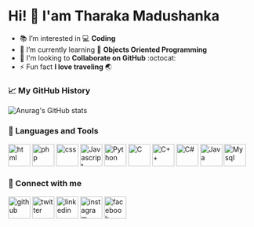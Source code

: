 # Hi! :wave: I'am Tharaka Madushanka

- :books: I’m interested in :computer: **Coding** 
- :seedling: I’m currently learning :game_die: **Objects Oriented Programming**
- :eyes: I'm looking to **Collaborate on GitHub** :octocat:
- :zap: Fun fact **I love traveling** :earth_asia:

### :chart_with_upwards_trend: My GitHub History

![Anurag's GitHub stats](https://github-readme-stats.vercel.app/api?username=TharakaMadushankaWanshathilaka&count_private=true&show_icons=true)

<!--
[![Top Langs](https://github-readme-stats.vercel.app/api/top-langs/?username=TharakaMadushankaWanshathilaka)](https://github.com/anuraghazra/github-readme-stats&layout=compact&langs_count=10)
-->
### :dart: Languages and Tools

<p align="left">
  
  <img src="https://cdn-icons-png.flaticon.com/512/5968/5968267.png" alt="html" width="45" height="45"/>
  <img src="https://cdn-icons-png.flaticon.com/512/5968/5968332.png" alt="php" width="45" height="45"/>
  <img src="https://cdn-icons-png.flaticon.com/512/5968/5968242.png" alt="css" width="45" height="45"/>
  <img src="https://cdn-icons-png.flaticon.com/512/5968/5968292.png" alt="Javascript" width="45" height="45"/>
  <img src="https://cdn-icons-png.flaticon.com/512/5968/5968350.png" alt="Python" width="45" height="45"/>
  <img src="https://cdn-icons-png.flaticon.com/512/5968/5968228.png" alt="C" width="45" height="45"/>
  <img src="https://cdn-icons-png.flaticon.com/512/6132/6132222.png" alt="C++" width="45" height="45"/>
  <img src="https://cdn-icons-png.flaticon.com/512/6132/6132221.png" alt="C#" width="45" height="45"/>
  <img src="https://cdn-icons-png.flaticon.com/512/5968/5968282.png" alt="Java" width="45" height="45"/>
  <img src="https://cdn-icons-png.flaticon.com/512/5968/5968313.png" alt="Mysql" width="45" height="45"/>

  <!--  
  <img src="" alt="" width="45" height="45"/>
  <img src="" alt="" width="45" height="45"/>
  <img src="" alt="" width="45" height="45"/>
  -->
</p>

### :electric_plug: Connect with me

<p align="left">
  
  <a href="https://github.com/TharakaMadushankaWanshathilaka"><img src="https://cdn-icons-png.flaticon.com/512/1051/1051326.png" alt="github" width="45" height="45"/></a>
  <a href="https://twitter.com/TharakaTmw7"><img src="https://cdn-icons-png.flaticon.com/512/733/733579.png" alt="twitter" width="45" height="45"/></a>
  <a href="https://www.linkedin.com/in/tharaka-madushanka-wanshathilaka/"><img src="https://cdn-icons-png.flaticon.com/512/3536/3536505.png" alt="linkedin" width="45" height="45"/></a>
  <a href="https://www.instagram.com/tharaka_madushanka_tmw7/"><img src="https://cdn-icons-png.flaticon.com/512/2111/2111463.png" alt="instagram" width="45" height="45"/></a>
  <a href="https://www.facebook.com/TharakaMadushankaWanshathilaka/"><img src="https://cdn-icons-png.flaticon.com/512/5968/5968764.png" alt="facebook" width="45" height="45"/></a>
  
</p>
